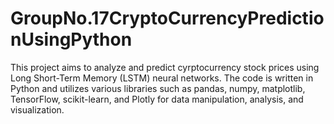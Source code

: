 # GroupNo.17CryptoCurrencyPredictionUsingPython
This project aims to analyze and predict cyrptocurrency stock prices using Long Short-Term Memory (LSTM) neural networks. The code is written in Python and utilizes various libraries such as pandas, numpy, matplotlib, TensorFlow, scikit-learn, and Plotly for data manipulation, analysis, and visualization.
